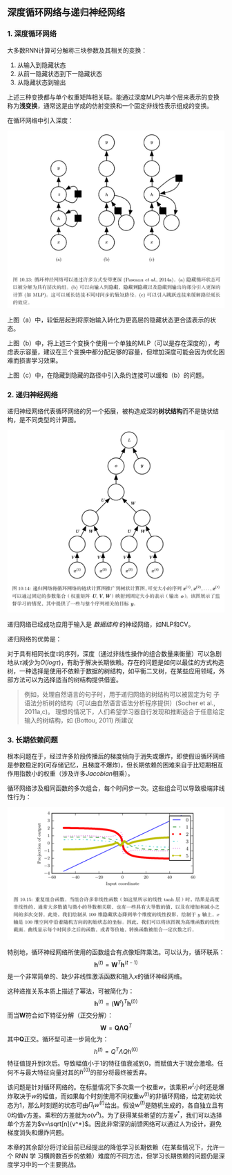 ## 深度循环网络与递归神经网络

### 1. 深度循环网络

大多数RNN计算可分解称三块参数及其相关的变换：

1. 从输入到隐藏状态
2. 从前一隐藏状态到下一隐藏状态
3. 从隐藏状态到输出

上述三种变换都与单个权重矩阵相关联。能通过深度MLP内单个层来表示的变换称为**浅变换**，通常这是由学成的仿射变换和一个固定非线性表示组成的变换。

在循环网络中引入深度：

![深度循环网络](img/深度循环网络.png)

上图（a）中，较低层起到将原始输入转化为更高层的隐藏状态更合适表示的状态。

上图（b）中，将上述三个变换个使用一个单独的MLP（可以是存在深度的），考虑表示容量，建议在三个变换中都分配足够的容量，但增加深度可能会因为优化困难而损害学习效果。

上图（c）中，在隐藏到隐藏的路径中引入条约连接可以缓和（b）的问题。



### 2. 递归神经网络

递归神经网络代表循环网络的另一个拓展，被构造成深的**树状结构**而不是链状结构，是不同类型的计算图。

![递归神经网络——树状计算图](img/递归神经网络——树状计算图.png)

递归网络已经成功应用于输入是 *数据结构*   的神经网络，如NLP和CV。

递归网络的优势是：

对于具有相同长度$\tau$的序列，深度（通过非线性操作的组合数量来衡量）可以急剧地从$\tau$减少为$O(log\tau)$，有助于解决长期依赖。存在的问题是如何以最佳的方式构造树，一种选择是使用不依赖于数据的树结构，如平衡二叉树，在某些应用领域，外部方法可以为选择适当的树结构提供借鉴。

> 例如，处理自然语言的句子时，用于递归网络的树结构可以被固定为句 子语法分析树的结构（可以由自然语言语法分析程序提供）(Socher et al., 2011a,c)。 理想的情况下，人们希望学习器自行发现和推断适合于任意给定输入的树结构，如 (Bottou, 2011) 所建议



### 3. 长期依赖问题

根本问题在于，经过许多阶段传播后的梯度倾向于消失或爆炸，即使假设循环网络是参数稳定的(可存储记忆，且梯度不爆炸)，但长期依赖的困难来自于比短期相互作用指数小的权重（涉及许多$Jacobian$相乘）。

循环网络涉及相同函数的多次组合，每个时间步一次。这些组合可以导致极端非线性行为：

![重复函数组合](img/重复函数组合.png)

特别地，循环神经网络所使用的函数组合有点像矩阵乘法。可以认为，循环联系：
$$
\boldsymbol{h}^{(t)} = \boldsymbol{W}^T\boldsymbol{h}^{(t-1)} \tag{1}
$$
是一个非常简单的、缺少非线性激活函数和输入$x$的循环神经网络。

这种递推关系本质上描述了幂法，可被简化为：
$$
\boldsymbol{h}^{(t)} = (\boldsymbol{W}^t)^T\boldsymbol{h}^{(0)} \tag{2}
$$
而当$\boldsymbol{W}$符合如下特征分解（正交分解）：
$$
\boldsymbol{W}=\boldsymbol{Q}\boldsymbol{\Lambda}\boldsymbol{Q}^T \tag{3}
$$
其中$\boldsymbol{Q}$正交。循环型可进一步简化为：
$$
h^{(t)}=Q^T \Lambda Qh^{(0)} \tag{4}
$$
特征值提升到$t$次后。导致幅值小于1的特征值衰减到0，而赋值大于1就会激增。任何不与最大特征向量对其的$h^{(0)}$的部分将最终被丢弃。

该问题是针对循环网络的。在标量情况下多次乘一个权重$w$，该乘积$w^t$小时还是爆炸取决于$w$的幅值，而如果每个时刻使用不同权重$w^{(t)}$的非循环网络，给定初始状态为1，那么时刻题的状态可由$\Pi_tw^{(t)}$给出。假设$w^{(t)}$是随机生成的，各自独立且有0均值$v$方差。乘积的方差就为$o(v^n)$。为了获得某些希望的方差$v^*$，我们可以选择单个方差为$v=\sqrt[n]{v^*}$。因此非常深的前馈网络可以通过人为设计，避免梯度消失和爆炸问题。

本章的其余部分将讨论目前已经提出的降低学习长期依赖（在某些情况下，允许一个 RNN 学 习横跨数百步的依赖）难度的不同方法，但学习长期依赖的问题仍是深度学习中的一个主要挑战。